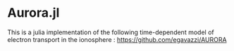 # Aurora.jl

This is a julia implementation of the following time-dependent model of electron transport in the ionosphere : https://github.com/egavazzi/AURORA
